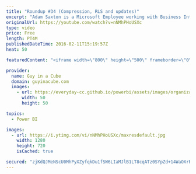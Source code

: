 ```yaml
---
title: "Roundup #34 (Compression, RLS and updates)"
excerpt: "Adam Saxton is a Microsoft Employee working with Business Intelligence products.  We start with a new content pack for Power BI for Insightly CRM. We got a new preview of the Mobile Report Publisher for Reporting Services. Matt Allington talks about a compression tip for Power Pivot. Patrick LeBlanc"
originalUrl: https://youtube.com/watch?v=nNMhPHoUSXc
type: video
price: Free
length: PT4M
publishedDateTime: 2016-02-11T15:19:57Z
heat: 50

featuredContent: "<iframe width=\"800\" height=\"500\" frameborder=\"0\" src=\"https://www.youtube.com/embed/nNMhPHoUSXc\" allow=\"accelerometer; autoplay; encrypted-media; gyroscope; picture-in-picture\" allowfullscreen></iframe>"

provider:
  name: Guy in a Cube
  domain: guyinacube.com
  images:
    - url: https://everyday-cc.github.io/powerbi/assets/images/organizations/guyinacube.com-50x50.jpg
      width: 50
      height: 50

topics:
  - Power BI

images:
  - url: https://i.ytimg.com/vi/nNMhPHoUSXc/maxresdefault.jpg
    width: 1280
    height: 720
    isCached: true

secured: "zjKdQJMeNScU0MhPyXZyfqkDu1fSW6LIaMJlB1LT8cqATz0SYpZd+14WaOXrRyYdW0a7G/yvu1HOJ3OPr20VCHN+fXsTOX4td4jnIv19Q3hHzCa/nPsf7JEh6MAEVuTzNmwq0rNRUIgOlVwhtOGx60Fx+rArGakmYtlZQ6EZ8tRYEm5SS8w/2Y2/z5orEU0DMfJqA2UDUTMb9PIlkDOYrwkd9X2YQF5JfOcsP1J2oi/iiB48x03XBXxE1hy2i86hfR261WYWW6plJ0Q4Aqnmls7Kt3YiVhx7AsbzHAw9OZzjOKBxbwPNV+tlyHXWI+wJz/0JJpBJJaYIVH6sKDua4s+fAO1ZnI6982MRqWh7sPTCM36oFxvXopxFZgMK2nZ1dgjtzmCsADLV5wIJCjUyVbINJ/lqLr8zn2RPXbTD7oM=;X3TJ/JFbKXbmvvGJs9QJpg=="
---
```


